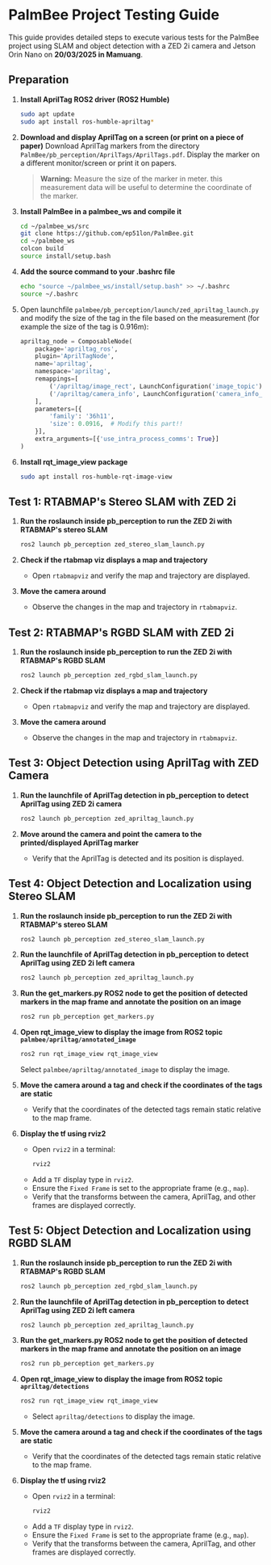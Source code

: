 # PalmBee Project Testing Guide

This guide provides detailed steps to execute various tests for the PalmBee project using SLAM and object detection with a ZED 2i camera and Jetson Orin Nano on **20/03/2025 in Mamuang**.


## Preparation

1. **Install AprilTag ROS2 driver (ROS2 Humble)**
    ```bash
    sudo apt update
    sudo apt install ros-humble-apriltag*
    ```

2. **Download and display AprilTag on a screen (or print on a piece of paper)**
    Download AprilTag markers from the directory `PalmBee/pb_perception/AprilTags/AprilTags.pdf`. Display the marker on a different monitor/screen or print it on papers.
    > **Warning:** Measure the size of the marker in meter. this measurement data will be useful to determine the coordinate of the marker.

3. **Install PalmBee in a palmbee_ws and compile it**
    ```bash
    cd ~/palmbee_ws/src
    git clone https://github.com/ep51lon/PalmBee.git
    cd ~/palmbee_ws
    colcon build
    source install/setup.bash
    ```

4. **Add the source command to your .bashrc file**
    ```bash
    echo "source ~/palmbee_ws/install/setup.bash" >> ~/.bashrc
    source ~/.bashrc
    ```

5. Open launchfile `palmbee/pb_perception/launch/zed_apriltag_launch.py` and modify the size of the tag in the file based on the measurement (for example the size of the tag is 0.916m):
    ```python
    apriltag_node = ComposableNode(
        package='apriltag_ros',
        plugin='AprilTagNode',
        name='apriltag',
        namespace='apriltag',
        remappings=[
            ('/apriltag/image_rect', LaunchConfiguration('image_topic')),
            ('/apriltag/camera_info', LaunchConfiguration('camera_info_topic'))
        ],
        parameters=[{
            'family': '36h11',
            'size': 0.0916,  # Modify this part!!
        }],
        extra_arguments=[{'use_intra_process_comms': True}]
    )
    ```

6. **Install rqt_image_view package**
    ```bash
    sudo apt install ros-humble-rqt-image-view
    ```


## Test 1: RTABMAP's Stereo SLAM with ZED 2i

1. **Run the roslaunch inside pb_perception to run the ZED 2i with RTABMAP's stereo SLAM**
    ```bash
    ros2 launch pb_perception zed_stereo_slam_launch.py
    ```

2. **Check if the rtabmap viz displays a map and trajectory**
    - Open `rtabmapviz` and verify the map and trajectory are displayed.

3. **Move the camera around**
    - Observe the changes in the map and trajectory in `rtabmapviz`.


## Test 2: RTABMAP's RGBD SLAM with ZED 2i

1. **Run the roslaunch inside pb_perception to run the ZED 2i with RTABMAP's RGBD SLAM**
    ```bash
    ros2 launch pb_perception zed_rgbd_slam_launch.py
    ```

2. **Check if the rtabmap viz displays a map and trajectory**
    - Open `rtabmapviz` and verify the map and trajectory are displayed.

3. **Move the camera around**
    - Observe the changes in the map and trajectory in `rtabmapviz`.


## Test 3: Object Detection using AprilTag with ZED Camera

1. **Run the launchfile of AprilTag detection in pb_perception to detect AprilTag using ZED 2i camera**
    ```bash
    ros2 launch pb_perception zed_apriltag_launch.py
    ```

2. **Move around the camera and point the camera to the printed/displayed AprilTag marker**
    - Verify that the AprilTag is detected and its position is displayed.


## Test 4: Object Detection and Localization using Stereo SLAM

1. **Run the roslaunch inside pb_perception to run the ZED 2i with RTABMAP's stereo SLAM**
    ```bash
    ros2 launch pb_perception zed_stereo_slam_launch.py
    ```

2. **Run the launchfile of AprilTag detection in pb_perception to detect AprilTag using ZED 2i left camera**
    ```bash
    ros2 launch pb_perception zed_apriltag_launch.py
    ```

3. **Run the get_markers.py ROS2 node to get the position of detected markers in the map frame and annotate the position on an image**
    ```bash
    ros2 run pb_perception get_markers.py
    ```

4. **Open rqt_image_view to display the image from ROS2 topic `palmbee/apriltag/annotated_image`**
    ```bash
    ros2 run rqt_image_view rqt_image_view
    ```
    Select `palmbee/apriltag/annotated_image` to display the image.

5. **Move the camera around a tag and check if the coordinates of the tags are static**
    - Verify that the coordinates of the detected tags remain static relative to the map frame.

6. **Display the tf using rviz2**
    - Open `rviz2` in a terminal:
        ```bash
        rviz2
        ```
    - Add a `TF` display type in `rviz2`.
    - Ensure the `Fixed Frame` is set to the appropriate frame (e.g., `map`).
    - Verify that the transforms between the camera, AprilTag, and other frames are displayed correctly.


## Test 5: Object Detection and Localization using RGBD SLAM

1. **Run the roslaunch inside pb_perception to run the ZED 2i with RTABMAP's RGBD SLAM**
    ```bash
    ros2 launch pb_perception zed_rgbd_slam_launch.py
    ```

2. **Run the launchfile of AprilTag detection in pb_perception to detect AprilTag using ZED 2i left camera**
    ```bash
    ros2 launch pb_perception zed_apriltag_launch.py
    ```

3. **Run the get_markers.py ROS2 node to get the position of detected markers in the map frame and annotate the position on an image**
    ```bash
    ros2 run pb_perception get_markers.py
    ```

4. **Open rqt_image_view to display the image from ROS2 topic `apriltag/detections`**
    ```bash
    ros2 run rqt_image_view rqt_image_view
    ```
    - Select `apriltag/detections` to display the image.

5. **Move the camera around a tag and check if the coordinates of the tags are static**
    - Verify that the coordinates of the detected tags remain static relative to the map frame.

6. **Display the tf using rviz2**
    - Open `rviz2` in a terminal:
        ```bash
        rviz2
        ```
    - Add a `TF` display type in `rviz2`.
    - Ensure the `Fixed Frame` is set to the appropriate frame (e.g., `map`).
    - Verify that the transforms between the camera, AprilTag, and other frames are displayed correctly.